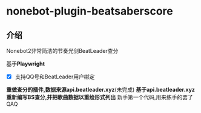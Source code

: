 # nonebot-plugin-beatsaberscore
## 介绍
Nonebot2非常简洁的节奏光剑BeatLeader查分

~~基于**Playwright**~~

- [x] 支持QQ号和BeatLeader用户绑定

**重做查分的插件,数据来源api.beatleader.xyz**(未完成)
**基于api.beatleader.xyz重新编写BS查分,并把歌曲数据以重绘形式列出**
新手第一个代码,用来练手的罢了QAQ
